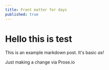 ```yaml
---
title: Front matter for days
published: true
---
```

# Hello this is test

This is an example markdown post. It's basic *as!*

Just making a change via Prose.io
